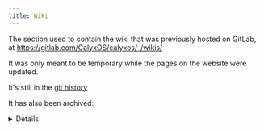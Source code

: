```yaml
---
title: Wiki
---
```


The section used to contain the wiki that was previously hosted on GitLab, at <https://gitlab.com/CalyxOS/calyxos/-/wikis/>

It was only meant to be temporary while the pages on the website were updated.

It's still in the [git history](https://gitlab.com/CalyxOS/calyxos.org/-/tree/1ad33fb1519042bc40001c15261132aa6246074b/pages/wiki)


It has also been archived:
<details>
* <https://web.archive.org/web/20210629134248/https://calyxos.org/wiki/>
* <https://archive.today/2021.06.29-135126/https://calyxos.org/wiki/>
</details>